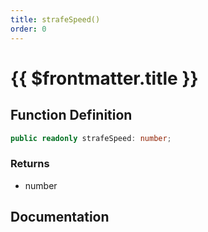 ```yaml
---
title: strafeSpeed()
order: 0
---
```


# {{ $frontmatter.title }}

## Function Definition

```ts
public readonly strafeSpeed: number;
```

### Returns

* number

## Documentation

<!--@include: ./parts/strafeSpeed.md-->
